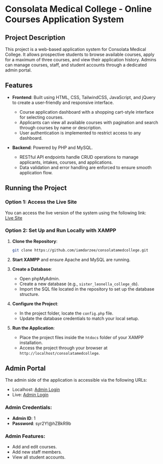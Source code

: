 # Consolata Medical College - Online Courses Application System

## Project Description
This project is a web-based application system for Consolata Medical College. It allows prospective students to browse available courses, apply for a maximum of three courses, and view their application history. 
Admins can manage courses, staff, and student accounts through a dedicated admin portal.

## Features
- **Frontend**: Built using HTML, CSS, TailwindCSS, JavaScript, and jQuery to create a user-friendly and responsive interface.
  - Course application dashboard with a shopping cart-style interface for selecting courses.
  - Applicants can view all available courses with pagination and search through courses by name or description.
  - User authentication is implemented to restrict access to any dashboard.
  
- **Backend**: Powered by PHP and MySQL.
  - RESTful API endpoints handle CRUD operations to manage applicants, intakes, courses, and applications.
  - Data validation and error handling are enforced to ensure smooth application flow.

## Running the Project

### Option 1: Access the Live Site
You can access the live version of the system using the following link:  
[Live Site](https://consolatamedcollege.iamdarzee.com/)

### Option 2: Set Up and Run Locally with XAMPP
1. **Clone the Repository**:
   ```bash
   git clone https://github.com/iamdarzee/consolatamedcollege.git
   ```

2. **Start XAMPP** and ensure Apache and MySQL are running.

3. **Create a Database**:
   - Open phpMyAdmin.
   - Create a new database (e.g., `sister_leonella_college_db`).
   - Import the SQL file located in the repository to set up the database structure.

4. **Configure the Project**:
   - In the project folder, locate the `config.php` file.
   - Update the database credentials to match your local setup.

5. **Run the Application**:
   - Place the project files inside the `htdocs` folder of your XAMPP installation.
   - Access the project through your browser at `http://localhost/consolatamedcollege`.

## Admin Portal
The admin side of the application is accessible via the following URLs:

- Localhost: [Admin Login]([http://localhost/consolatamedcollege/adminSide/StaffLogin/login.php)
- Live: [Admin Login](https://consolatamedcollege.iamdarzee.com/adminSide/StaffLogin/login.php)

### Admin Credentials:
- **Admin ID**: 1  
- **Password**: syr2Y!@hZBkR9b

### Admin Features:
- Add and edit courses.
- Add new staff members.
- View all student accounts.
